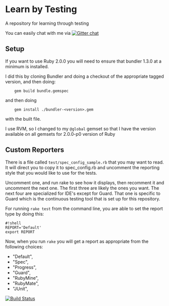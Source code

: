 Learn by Testing
================

A repository for learning through testing

You can easily chat with me via  [![Gitter chat](https://badges.gitter.im/gitterHQ/gitter.png)](https://gitter.im/aavalam/learnrubybytesting)

Setup
-----

If you want to use Ruby 2.0.0 you will need to ensure that bundler 1.3.0 at a
minimum is installed.

I did this by cloning Bundler and doing a checkout of the appropriate tagged
version, and then doing:

        gem build bundle.gemspec

and then doing

        gem install ./bundler-<version>.gem

with the built file.

I use RVM, so I changed to my `@global` gemset so that I have the version
available on all gemsets for 2.0.0-p0 version of Ruby

Custom Reporters
----------------

There is a file called `test/spec_config_sample.rb` that you may want to read.  It will direct you to copy it to spec_config.rb and uncomment the reporting style that you would like to use for the tests.  

Uncomment one, and run rake to see how it displays, then recomment it and uncomment the next one.  The first three are likely the ones you want.  The next four are specialized for IDE's except for Guard.  That one is specific to Guard which is the continuous testing tool that is set up for this repository.

For running `rake test` from the command line, you are able to set the report type by doing this:

```
#!shell
REPORT='Default'
export REPORT   
```

Now, when you run `rake` you will get a report as appropriate from the following choices:

* "Default",
* "Spec",
* "Progress",
* "Guard",
* "RubyMine",
* "RubyMate",
* "JUnit",


[![Build Status](https://semaphoreci.com/api/v1/projects/8f67108e-bcb5-43da-92f7-19a533ec3eac/451704/badge.svg)](https://semaphoreci.com/keeperotphones/learnrubybytesting)      